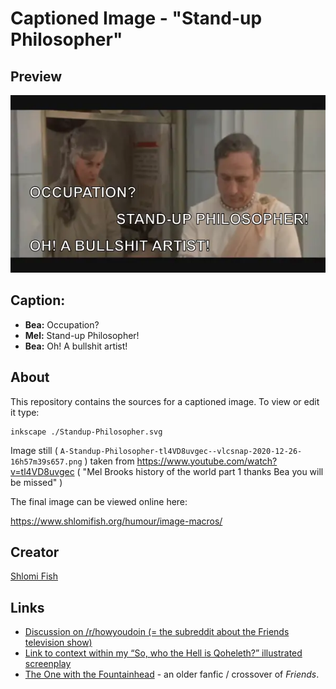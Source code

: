 # Captioned Image - "Stand-up Philosopher"

## Preview

!["Stand-up Philosopher"](./Standup-Philosopher.svg.webp)

## Caption:

- **Bea:** Occupation?
- **Mel:** Stand-up Philosopher!
- **Bea:** Oh! A bullshit artist!

## About

This repository contains the sources for a captioned image. To view or
edit it type:

    inkscape ./Standup-Philosopher.svg

Image still ( `A-Standup-Philosopher-tl4VD8uvgec--vlcsnap-2020-12-26-16h57m39s657.png` ) taken
from https://www.youtube.com/watch?v=tl4VD8uvgec ( "Mel Brooks history of the world part 1
thanks Bea you will be missed" )

The final image can be viewed online here:

https://www.shlomifish.org/humour/image-macros/

## Creator

[Shlomi Fish](https://www.shlomifish.org/)

## Links

* [Discussion on /r/howyoudoin (= the subreddit about the Friends television show)](https://www.reddit.com/r/howyoudoin/comments/2i7ox2/as_a_woman_there_is_nothing_sexier_one_of_my_most/)
* [Link to context within my “So, who the Hell is Qoheleth?” illustrated screenplay](https://www.shlomifish.org/humour/So-Who-The-Hell-Is-Qoheleth/ongoing-text.html#celts_trip__non_seducable_jewish_merchants)
* [The One with the Fountainhead](https://www.shlomifish.org/humour/TOneW-the-Fountainhead/) - an older fanfic / crossover of *Friends*.
